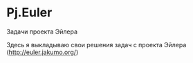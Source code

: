 # Pj.Euler
Задачи проекта Эйлера

Здесь я выкладываю свои решения задач с проекта Эйлера (http://euler.jakumo.org/)
